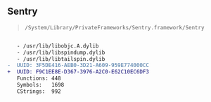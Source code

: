 ## Sentry

> `/System/Library/PrivateFrameworks/Sentry.framework/Sentry`

```diff

   - /usr/lib/libobjc.A.dylib
   - /usr/lib/libspindump.dylib
   - /usr/lib/libtailspin.dylib
-  UUID: 3F5DE416-AEB0-3D21-A609-959E774000CC
+  UUID: F9C1EE8E-D367-3976-A2C0-E62C10EC6DF3
   Functions: 448
   Symbols:   1698
   CStrings:  992

```
